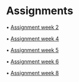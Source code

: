 # Assignments

• [Assignment week 2](https://github.com/saskialuijk/assignments/blob/master/Assignment_week_2.ipynb)

• [Assignment week 4](https://github.com/saskialuijk/assignments/blob/master/Assignment_week_4%20(1).ipynb)

• [Assignment week 5](https://github.com/saskialuijk/assignments/blob/master/Assignment_week_5%20(1).ipynb)

• [Assignment week 6](https://github.com/saskialuijk/assignments/blob/master/assignment%2Bweek%2B6.ipynb)

• [Assignment week 8](https://github.com/saskialuijk/assignments/blob/master/assignment_week_8.ipynb)
